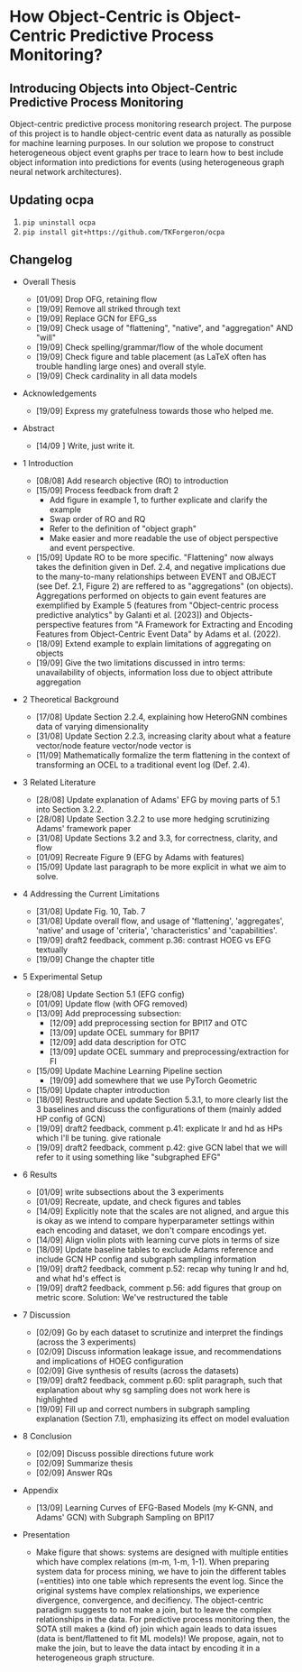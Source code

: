 # How Object-Centric is Object-Centric Predictive Process Monitoring?
## Introducing Objects into Object-Centric Predictive Process Monitoring
Object-centric predictive process monitoring research project. The purpose of this project is to handle object-centric event data as naturally as possible for machine learning purposes. In our solution we propose to construct heterogeneous object event graphs per trace to learn how to best include object information into predictions for events (using heterogeneous graph neural network architectures).

## Updating ocpa
1. `pip uninstall ocpa`
2. `pip install git+https://github.com/TKForgeron/ocpa`


## Changelog
- Overall Thesis
    - [01/09] Drop OFG, retaining flow
    - [19/09] Remove all striked through text
    - [19/09] Replace GCN for EFG_ss
    - [19/09] Check usage of "flattening", "native", and "aggregation" AND "will"
    - [19/09] Check spelling/grammar/flow of the whole document
    - [19/09] Check figure and table placement (as LaTeX often has trouble handling large ones) and overall style.
    - [19/09] Check cardinality in all data models
- Acknowledgements
    - [19/09] Express my gratefulness towards those who helped me.
- Abstract
    - [14/09 ] Write, just write it.
- 1 Introduction
    - [08/08] Add research objective (RO) to introduction
    - [15/09] Process feedback from draft 2
        - Add figure in example 1, to further explicate and clarify the example
        - Swap order of RO and RQ
        - Refer to the definition of "object graph"
        - Make easier and more readable the use of object perspective and event perspective.
    - [15/09] Update RO to be more specific. "Flattening" now always takes the definition given in Def. 2.4, and negative implications due to the many-to-many relationships between EVENT and OBJECT (see Def. 2.1, Figure 2) are reffered to as "aggregations" (on objects). Aggregations performed on objects to gain event features are exemplified by Example 5 (features from "Object-centric process predictive analytics" by Galanti et al. [2023]) and Objects-perspective features from "A Framework for Extracting and Encoding Features from Object-Centric Event Data" by Adams et al. (2022).
    - [18/09] Extend example to explain limitations of aggregating on objects
    - [19/09] Give the two limitations discussed in intro terms: unavailability of objects, information loss due to object attribute aggregation 
- 2 Theoretical Background
    - [17/08] Update Section 2.2.4, explaining how HeteroGNN combines data of varying dimensionality
    - [31/08] Update Section 2.2.3, increasing clarity about what a feature vector/node feature vector/node vector is
    - [11/09] Mathematically formalize the term flattening in the context of transforming an OCEL to a traditional event log (Def. 2.4).
- 3 Related Literature
    - [28/08] Update explanation of Adams' EFG by moving parts of 5.1 into Section 3.2.2. 
    - [28/08] Update Section 3.2.2 to use more hedging scrutinizing Adams' framework paper
    - [31/08] Update Sections 3.2 and 3.3, for correctness, clarity, and flow
    - [01/09] Recreate Figure 9 (EFG by Adams with features)
    - [15/09] Update last paragraph to be more explicit in what we aim to solve.
- 4 Addressing the Current Limitations
    - [31/08] Update Fig. 10, Tab. 7
    - [31/08] Update overall flow, and usage of 'flattening', 'aggregates', 'native' and usage of 'criteria', 'characteristics' and 'capabilities'.
    - [19/09] draft2 feedback, comment p.36: contrast HOEG vs EFG textually
    - [19/09] Change the chapter title
- 5 Experimental Setup
    - [28/08] Update Section 5.1 (EFG config)
    - [01/09] Update flow (with OFG removed)
    - [13/09] Add preprocessing subsection:
        - [12/09] add preprocessing section for BPI17 and OTC
        - [13/09] update OCEL summary for BPI17
        - [12/09] add data description for OTC
        - [13/09] update OCEL summary and preprocessing/extraction for FI
    - [15/09] Update Machine Learning Pipeline section
        - [19/09] add somewhere that we use PyTorch Geometric
    - [15/09] Update chapter introduction
    - [18/09] Restructure and update Section 5.3.1, to more clearly list the 3 baselines and discuss the configurations of them (mainly added HP config of GCN)
    - [19/09] draft2 feedback, comment p.41: explicate lr and hd as HPs which I'll be tuning. give rationale
    - [19/09] draft2 feedback, comment p.42: give GCN label that we will refer to it using something like "subgraphed EFG"
- 6 Results
    - [01/09] write subsections about the 3 experiments
    - [01/09] Recreate, update, and check figures and tables
    - [14/09] Explicitly note that the scales are not aligned, and argue this is okay as we intend to compare hyperparameter settings within each encoding and dataset, we don't compare encodings yet.
    - [14/09] Align violin plots with learning curve plots in terms of size
    - [18/09] Update baseline tables to exclude Adams reference and include GCN HP config and subgraph sampling information
    - [19/09] draft2 feedback, comment p.52: recap why tuning lr and hd, and what hd's effect is
    - [19/09] draft2 feedback, comment p.56: add figures that group on metric score. Solution: We've restructured the table
- 7 Discussion
    - [02/09] Go by each dataset to scrutinize and interpret the findings (across the 3 experiments)
    - [02/09] Discuss information leakage issue, and recommendations and implications of HOEG configuration
    - [02/09] Give synthesis of results (across the datasets)
    - [19/09] draft2 feedback, comment p.60: split paragraph, such that explanation about why sg sampling does not work here is highlighted
    - [19/09] Fill up and correct numbers in subgraph sampling explanation (Section 7.1), emphasizing its effect on model evaluation
- 8 Conclusion
    - [02/09] Discuss possible directions future work
    - [02/09] Summarize thesis
    - [02/09] Answer RQs
- Appendix
    - [13/09] Learning Curves of EFG-Based Models (my K-GNN, and Adams' GCN) with Subgraph Sampling on BPI17

- Presentation
    - Make figure that shows: systems are designed with multiple entities which have complex relations (m-m, 1-m, 1-1). When preparing system data for process mining, we have to join the different tables (=entities) into one table which represents the event log. Since the original systems have complex relationships, we experience divergence, convergence, and decifiency. The object-centric paradigm suggests to not make a join, but to leave the complex relationships in the data. For predictive process monitoring then, the SOTA still makes a (kind of) join which again leads to data issues (data is bent/flattened to fit ML models)! We propose, again, not to make the join, but to leave the data intact by encoding it in a heterogeneous graph structure.